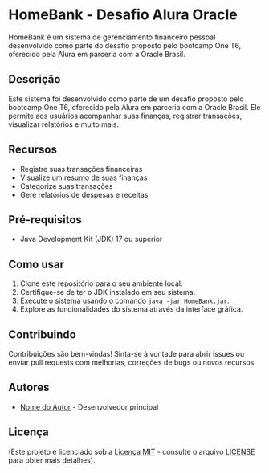 # HomeBank - Desafio Alura Oracle

HomeBank é um sistema de gerenciamento financeiro pessoal desenvolvido como parte do desafio proposto pelo bootcamp One T6, oferecido pela Alura em parceria com a Oracle Brasil.

## Descrição

Este sistema foi desenvolvido como parte de um desafio proposto pelo bootcamp One T6, oferecido pela Alura em parceria com a Oracle Brasil. Ele permite aos usuários acompanhar suas finanças, registrar transações, visualizar relatórios e muito mais.

## Recursos

- Registre suas transações financeiras
- Visualize um resumo de suas finanças
- Categorize suas transações
- Gere relatórios de despesas e receitas

## Pré-requisitos

- Java Development Kit (JDK) 17 ou superior

## Como usar

1. Clone este repositório para o seu ambiente local.
2. Certifique-se de ter o JDK instalado em seu sistema.
3. Execute o sistema usando o comando `java -jar HomeBank.jar`.
4. Explore as funcionalidades do sistema através da interface gráfica.

## Contribuindo

Contribuições são bem-vindas! Sinta-se à vontade para abrir issues ou enviar pull requests com melhorias, correções de bugs ou novos recursos.

## Autores

- [Nome do Autor](https://github.com/usuario) - Desenvolvedor principal

## Licença

(Este projeto é licenciado sob a [Licença MIT](https://opensource.org/licenses/MIT) - consulte o arquivo [LICENSE](LICENSE) para obter mais detalhes).
